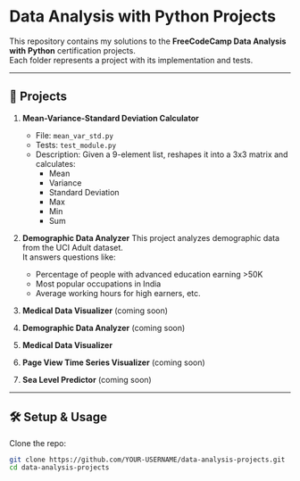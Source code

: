 # Data Analysis with Python Projects

This repository contains my solutions to the **FreeCodeCamp Data Analysis with Python** certification projects.  
Each folder represents a project with its implementation and tests.

---

## 📂 Projects
1. **Mean-Variance-Standard Deviation Calculator**
   - File: `mean_var_std.py`
   - Tests: `test_module.py`
   - Description: Given a 9-element list, reshapes it into a 3x3 matrix and calculates:
     - Mean
     - Variance
     - Standard Deviation
     - Max
     - Min
     - Sum

2. **Demographic Data Analyzer** 
   This project analyzes demographic data from the UCI Adult dataset.  
   It answers questions like:  
   - Percentage of people with advanced education earning >50K  
   - Most popular occupations in India  
   - Average working hours for high earners, etc.  

3. **Medical Data Visualizer** (coming soon)
2. **Demographic Data Analyzer** (coming soon)
3. **Medical Data Visualizer** 
4. **Page View Time Series Visualizer** (coming soon)
5. **Sea Level Predictor** (coming soon)

---

## 🛠️ Setup & Usage
Clone the repo:
```bash
git clone https://github.com/YOUR-USERNAME/data-analysis-projects.git
cd data-analysis-projects
